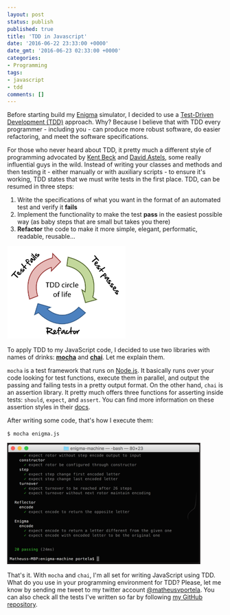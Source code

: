 ```yaml
---
layout: post
status: publish
published: true
title: 'TDD in Javascript'
date: '2016-06-22 23:33:00 +0000'
date_gmt: '2016-06-23 02:33:00 +0000'
categories:
- Programming
tags:
- javascript
- tdd
comments: []
---
```


Before starting build my [Enigma](https://en.wikipedia.org/wiki/Enigma_machine) simulator, I decided to use a [Test-Driven Development (TDD)](http://agiledata.org/essays/tdd.html) approach. Why? Because I believe that with TDD every programmer - including you - can produce more robust software, do easier refactoring, and meet the software specifications.

For those who never heard about TDD, it pretty much a different style of programming advocated by [Kent Beck](https://en.wikipedia.org/wiki/Kent_Beck) and [David Astels](http://daveastels.com/), some really influential guys in the wild. Instead of writing your classes and methods and then testing it - either manually or with auxiliary scripts - to ensure it's working, TDD states that we must write tests in the first place. TDD, can be resumed in three steps:

1. Write the specifications of what you want in the format of an automated test and verify it **fails**
2. Implement the functionality to make the test **pass** in the easiest possible way (as baby steps that are small but takes you there)
3. **Refactor** the code to make it more simple, elegant, performatic, readable, reusable...

<img src="/assets/images/tdd.png" style="width: 275px; background-color: white;">

To apply TDD to my JavaScript code, I decided to use two libraries with names of drinks: [**mocha**](https://mochajs.org/) and [**chai**](http://chaijs.com/). Let me explain them.

`mocha` is a test framework that runs on [Node.js](https://nodejs.org/). It basically runs over your code looking for test functions, execute them in parallel, and output the passing and failing tests in a pretty output format. On the other hand, `chai` is an assertion library. It pretty much offers three functions for asserting inside tests: `should`, `expect`, and `assert`. You can find more information on these assertion styles in their [docs](http://chaijs.com/api/).

After writing some code, that's how I execute them:

```bash
$ mocha enigma.js
```

<img src="/assets/images/mocha_output.png" style="width: 450px;">

That's it. With `mocha` and `chai`, I'm all set for writing JavaScript using TDD. What do you use in your programming environment for TDD? Please, let me know by sending me tweet to my twitter account [@matheusvportela](https://twitter.com/matheusvportela). You can also check all the tests I've written so far by following [my GitHub repository](https://github.com/matheusportela/enigma-machine).
